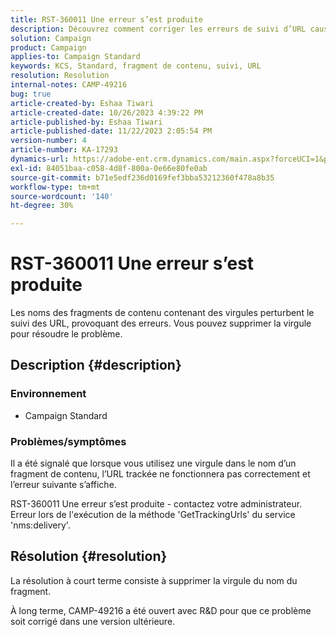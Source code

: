 ```yaml
---
title: RST-360011 Une erreur s’est produite
description: Découvrez comment corriger les erreurs de suivi d’URL causées par des virgules dans les noms de fragments de contenu.
solution: Campaign
product: Campaign
applies-to: Campaign Standard
keywords: KCS, Standard, fragment de contenu, suivi, URL
resolution: Resolution
internal-notes: CAMP-49216
bug: true
article-created-by: Eshaa Tiwari
article-created-date: 10/26/2023 4:39:22 PM
article-published-by: Eshaa Tiwari
article-published-date: 11/22/2023 2:05:54 PM
version-number: 4
article-number: KA-17293
dynamics-url: https://adobe-ent.crm.dynamics.com/main.aspx?forceUCI=1&pagetype=entityrecord&etn=knowledgearticle&id=7ff3d131-1e74-ee11-9ae7-6045bd0063aa
exl-id: 84051baa-c058-4d8f-800a-0e66e80fe0ab
source-git-commit: b71e5edf236d0169fef3bba53212360f478a8b35
workflow-type: tm+mt
source-wordcount: '140'
ht-degree: 30%

---
```


# RST-360011 Une erreur s’est produite


Les noms des fragments de contenu contenant des virgules perturbent le suivi des URL, provoquant des erreurs. Vous pouvez supprimer la virgule pour résoudre le problème.

## Description {#description}


### <b>Environnement</b>

- Campaign Standard




### <b>Problèmes/symptômes</b>

Il a été signalé que lorsque vous utilisez une virgule dans le nom d’un fragment de contenu, l’URL trackée ne fonctionnera pas correctement et l’erreur suivante s’affiche.

RST-360011 Une erreur s’est produite - contactez votre administrateur.
Erreur lors de l&#39;exécution de la méthode &#39;GetTrackingUrls&#39; du service &#39;nms:delivery&#39;.






## Résolution {#resolution}


La résolution à court terme consiste à supprimer la virgule du nom du fragment.

À long terme, CAMP-49216 a été ouvert avec R&amp;D pour que ce problème soit corrigé dans une version ultérieure.
